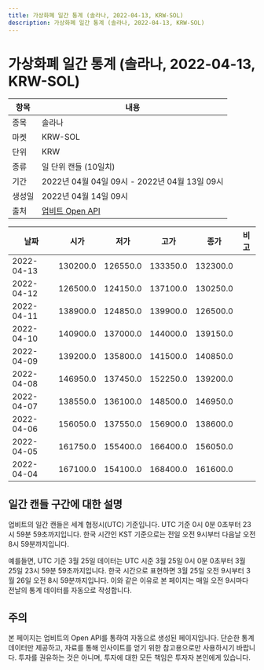 ```yaml
---
title: 가상화폐 일간 통계 (솔라나, 2022-04-13, KRW-SOL)
description: 가상화폐 일간 통계 (솔라나, 2022-04-13, KRW-SOL)
---
```



가상화폐 일간 통계 (솔라나, 2022-04-13, KRW-SOL)
===

|항목|내용|
|--|--|
|종목|솔라나|
|마켓|KRW-SOL|
|단위|KRW|
|종류|일 단위 캔들 (10일치)|
|기간|2022년 04월 04일 09시 - 2022년 04월 13일 09시|
|생성일|2022년 04월 14일 09시|
|출처|[업비트 Open API](https://docs.upbit.com)|


|날짜|시가|저가|고가|종가|비고|
|--|--|--|--|--|--|
|2022-04-13|130200.0|126550.0|133350.0|132300.0|    |
|2022-04-12|126500.0|124150.0|137100.0|130250.0|    |
|2022-04-11|138900.0|124850.0|139900.0|126500.0|    |
|2022-04-10|140900.0|137000.0|144000.0|139150.0|    |
|2022-04-09|139200.0|135800.0|141500.0|140850.0|    |
|2022-04-08|146950.0|137450.0|152250.0|139200.0|    |
|2022-04-07|138550.0|136100.0|148500.0|146950.0|    |
|2022-04-06|156050.0|137550.0|156900.0|138600.0|    |
|2022-04-05|161750.0|155400.0|166400.0|156050.0|    |
|2022-04-04|167100.0|154100.0|168400.0|161600.0|    |


일간 캔들 구간에 대한 설명
---


업비트의 일간 캔들은 세계 협정시(UTC) 기준입니다. 
UTC 기준 0시 0분 0초부터 23시 59분 59초까지입니다. 
한국 시간인 KST 기준으로는 전일 오전 9시부터 다음날 오전 8시 59분까지입니다. 


예를들면, UTC 기준 3월 25일 데이터는 UTC 시준 3월 25일 0시 0분 0초부터 3월 25일 23시 59분 59초까지입니다. 
한국 시간으로 표현하면 3월 25일 오전 9시부터 3월 26일 오전 8시 59분까지입니다. 
이와 같은 이유로 본 페이지는 매일 오전 9시마다 전날의 통계 데이터를 자동으로 작성합니다. 


주의
---


본 페이지는 업비트의 Open API를 통하여 자동으로 생성된 페이지입니다. 
단순한 통계 데이터만 제공하고, 자료를 통해 인사이트를 얻기 위한 참고용으로만 사용하시기 바랍니다. 
투자를 권유하는 것은 아니며, 투자에 대한 모든 책임은 투자자 본인에게 있습니다. 
